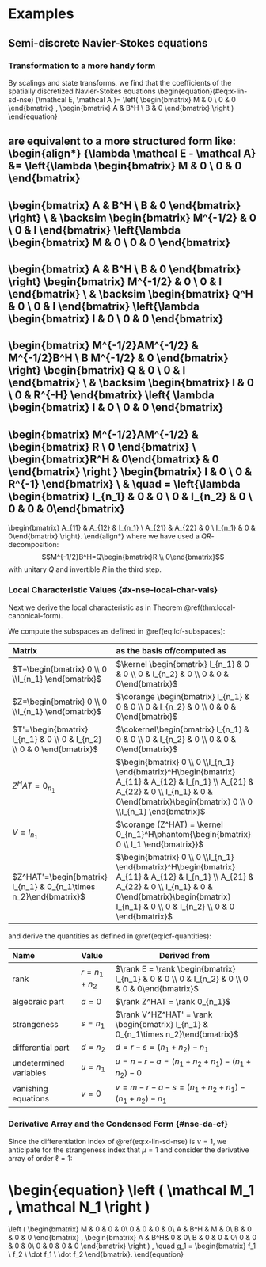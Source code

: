 # Examples 

## Semi-discrete Navier-Stokes equations

### Transformation to a more handy form

By scalings and state transforms, we find that the coefficients of the spatially discretized Navier-Stokes equations 
\begin{equation}(\#eq:x-lin-sd-nse)
(\mathcal E, \mathcal A )= \left(
\begin{bmatrix} M & 0 \\ 0 & 0 \end{bmatrix}
,
\begin{bmatrix} A & B^H \\ B & 0 \end{bmatrix}
\right )
\end{equation}

are equivalent to a more structured form like:
\begin{align*}
\{\lambda \mathcal E - \mathcal A\} &=
\left\{\lambda 
\begin{bmatrix} M & 0 \\ 0 & 0 \end{bmatrix}
-
\begin{bmatrix} A & B^H \\ B & 0 \end{bmatrix}
\right\} \\
& \backsim 
\begin{bmatrix} M^{-1/2} & 0 \\ 0 & I \end{bmatrix}
\left\{\lambda
\begin{bmatrix} M & 0 \\ 0 & 0 \end{bmatrix}
-
\begin{bmatrix} A & B^H \\ B & 0 \end{bmatrix}
\right\} 
\begin{bmatrix} M^{-1/2} & 0 \\ 0 & I \end{bmatrix} \\
& \backsim 
\begin{bmatrix} Q^H & 0 \\ 0 & I \end{bmatrix}
\left\{\lambda 
\begin{bmatrix} I & 0 \\ 0 & 0 \end{bmatrix}
-
\begin{bmatrix} M^{-1/2}AM^{-1/2} &  M^{-1/2}B^H \\ B M^{-1/2} & 0 \end{bmatrix}
\right\}
\begin{bmatrix} Q & 0 \\ 0 & I \end{bmatrix} \\
& \backsim 
\begin{bmatrix} I & 0 \\ 0 & R^{-H} \end{bmatrix}
\left\{ \lambda
\begin{bmatrix} I & 0 \\ 0 & 0 \end{bmatrix}
-
\begin{bmatrix} M^{-1/2}AM^{-1/2} &  \begin{bmatrix} R \\ 0 \end{bmatrix} \\ \begin{bmatrix}R^H & 0\end{bmatrix} & 0 \end{bmatrix}
\right \}
  \begin{bmatrix} I & 0 \\ 0 & R^{-1} \end{bmatrix} \\
& \quad =
\left\{\lambda
\begin{bmatrix} I_{n_1} & 0 & 0 \\ 0 & I_{n_2} & 0 \\ 0 & 0 & 0\end{bmatrix}
-
\begin{bmatrix} A_{11} & A_{12} & I_{n_1} \\ A_{21} & A_{22} & 0 \\ I_{n_1} & 0 & 0\end{bmatrix}
\right\}.
\end{align*}
where we have used a *QR*-decomposition: $$M^{-1/2}B^H=Q\begin{bmatrix}R \\ 0\end{bmatrix}$$ with unitary $Q$ and invertible $R$ in the third step.

### Local Characteristic Values {#x-nse-local-char-vals}

Next we derive the local characteristic as in Theorem \@ref(thm:local-canonical-form).

We compute the subspaces as defined in \@ref(eq:lcf-subspaces):

| Matrix | as the basis of/computed as|
|:-----------|:--------------------------|
| $T=\begin{bmatrix} 0 \\ 0 \\I_{n_1} \end{bmatrix}$ | $\kernel \begin{bmatrix} I_{n_1} & 0 & 0 \\ 0 & I_{n_2} & 0 \\ 0 & 0 & 0\end{bmatrix}$ |
| $Z=\begin{bmatrix} 0 \\ 0 \\I_{n_1} \end{bmatrix}$ | $\corange \begin{bmatrix} I_{n_1} & 0 & 0 \\ 0 & I_{n_2} & 0 \\ 0 & 0 & 0\end{bmatrix}$ |
| $T'=\begin{bmatrix} I_{n_1} & 0 \\ 0 & I_{n_2} \\ 0 & 0 \end{bmatrix}$ | $\cokernel\begin{bmatrix} I_{n_1} & 0 & 0 \\ 0 & I_{n_2} & 0 \\ 0 & 0 & 0\end{bmatrix}$ |
| $Z^HAT=0_{n_1}$ | $\begin{bmatrix} 0 \\ 0 \\I_{n_1} \end{bmatrix}^H\begin{bmatrix} A_{11} & A_{12} & I_{n_1} \\ A_{21} & A_{22} & 0 \\ I_{n_1} & 0 & 0\end{bmatrix}\begin{bmatrix} 0 \\ 0 \\I_{n_1} \end{bmatrix}$ |
| $V=I_{n_1}$ | $\corange (Z^HAT) = \kernel 0_{n_1}^H\phantom{\begin{bmatrix} 0 \\ I_1 \end{bmatrix}}$ |
| $Z^HAT'=\begin{bmatrix} I_{n_1} & 0_{n_1\times n_2}\end{bmatrix}$ | $\begin{bmatrix} 0 \\ 0 \\I_{n_1} \end{bmatrix}^H\begin{bmatrix} A_{11} & A_{12} & I_{n_1} \\ A_{21} & A_{22} & 0 \\ I_{n_1} & 0 & 0\end{bmatrix}\begin{bmatrix} I_{n_1} & 0 \\ 0 & I_{n_2} \\ 0 & 0 \end{bmatrix}$ |

and derive the quantities as defined in \@ref(eq:lcf-quantities):

| Name | Value | Derived from |
|:-----------------|:------|----------------------------|
| rank | $r=n_1+n_2$ | $\rank E = \rank \begin{bmatrix} I_{n_1} & 0 & 0 \\ 0 & I_{n_2} & 0 \\ 0 & 0 & 0\end{bmatrix}$ |
| algebraic part | $a=0$ | $\rank Z^HAT = \rank 0_{n_1}$ |
| strangeness | $s=n_1$ | $\rank V^HZ^HAT' = \rank \begin{bmatrix} I_{n_1} & 0_{n_1\times n_2}\end{bmatrix}$ |
| differential part | $d=n_2$ | $d=r-s=(n_1 + n_2) - n_1$ |
| undetermined variables | $u=n_1$ | $u=n-r-a=(n_1+n_2+n_1)-(n_1+n_2)-0$ |
| vanishing equations | $v=0$ | $v=m-r-a-s=(n_1+n_2+n_1)-(n_1+n_2)-n_1$ |


### Derivative Array and the Condensed Form {#nse-da-cf}

Since the differentiation index of \@ref(eq:x-lin-sd-nse) is $\nu=1$, we anticipate for the strangeness index that $\mu=1$ and consider the derivative array of order $\ell =1$:

\begin{equation}
\left ( \mathcal M_1 , \mathcal N_1 \right )
=
\left (
\begin{bmatrix} 
M & 0 & 0 & 0\\
0 & 0 & 0 & 0\\
A & B^H & M & 0\\
B & 0 & 0 & 0
\end{bmatrix}
,
\begin{bmatrix} 
A & B^H& 0 & 0\\
B & 0 & 0 & 0\\
0 & 0 & 0 & 0\\
0 & 0 & 0 & 0
\end{bmatrix}
\right )
,
\quad
g_1 =
\begin{bmatrix}
f_1 \\ f_2 \\ \dot f_1 \\ \dot f_2
\end{bmatrix}.
\end{equation}
